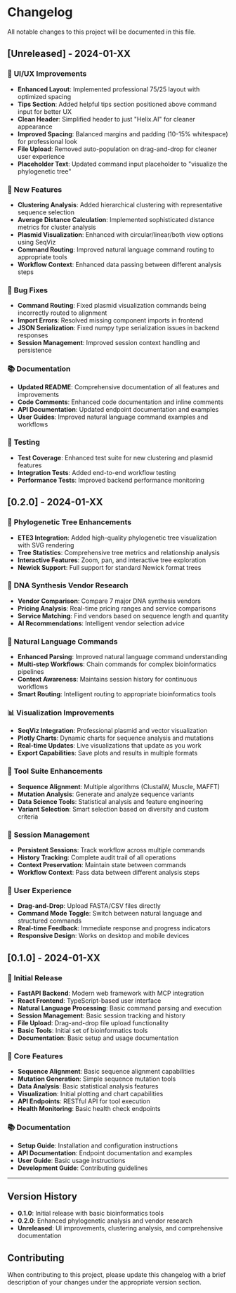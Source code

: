 # Changelog

All notable changes to this project will be documented in this file.

## [Unreleased] - 2024-01-XX

### 🎨 **UI/UX Improvements**
- **Enhanced Layout**: Implemented professional 75/25 layout with optimized spacing
- **Tips Section**: Added helpful tips section positioned above command input for better UX
- **Clean Header**: Simplified header to just "Helix.AI" for cleaner appearance
- **Improved Spacing**: Balanced margins and padding (10-15% whitespace) for professional look
- **File Upload**: Removed auto-population on drag-and-drop for cleaner user experience
- **Placeholder Text**: Updated command input placeholder to "visualize the phylogenetic tree"

### 🔬 **New Features**
- **Clustering Analysis**: Added hierarchical clustering with representative sequence selection
- **Average Distance Calculation**: Implemented sophisticated distance metrics for cluster analysis
- **Plasmid Visualization**: Enhanced with circular/linear/both view options using SeqViz
- **Command Routing**: Improved natural language command routing to appropriate tools
- **Workflow Context**: Enhanced data passing between different analysis steps

### 🐛 **Bug Fixes**
- **Command Routing**: Fixed plasmid visualization commands being incorrectly routed to alignment
- **Import Errors**: Resolved missing component imports in frontend
- **JSON Serialization**: Fixed numpy type serialization issues in backend responses
- **Session Management**: Improved session context handling and persistence

### 📚 **Documentation**
- **Updated README**: Comprehensive documentation of all features and improvements
- **Code Comments**: Enhanced code documentation and inline comments
- **API Documentation**: Updated endpoint documentation and examples
- **User Guides**: Improved natural language command examples and workflows

### 🧪 **Testing**
- **Test Coverage**: Enhanced test suite for new clustering and plasmid features
- **Integration Tests**: Added end-to-end workflow testing
- **Performance Tests**: Improved backend performance monitoring

## [0.2.0] - 2024-01-XX

### 🌳 **Phylogenetic Tree Enhancements**
- **ETE3 Integration**: Added high-quality phylogenetic tree visualization with SVG rendering
- **Tree Statistics**: Comprehensive tree metrics and relationship analysis
- **Interactive Features**: Zoom, pan, and interactive tree exploration
- **Newick Support**: Full support for standard Newick format trees

### 🔬 **DNA Synthesis Vendor Research**
- **Vendor Comparison**: Compare 7 major DNA synthesis vendors
- **Pricing Analysis**: Real-time pricing ranges and service comparisons
- **Service Matching**: Find vendors based on sequence length and quantity
- **AI Recommendations**: Intelligent vendor selection advice

### 🤖 **Natural Language Commands**
- **Enhanced Parsing**: Improved natural language command understanding
- **Multi-step Workflows**: Chain commands for complex bioinformatics pipelines
- **Context Awareness**: Maintains session history for continuous workflows
- **Smart Routing**: Intelligent routing to appropriate bioinformatics tools

### 📊 **Visualization Improvements**
- **SeqViz Integration**: Professional plasmid and vector visualization
- **Plotly Charts**: Dynamic charts for sequence analysis and mutations
- **Real-time Updates**: Live visualizations that update as you work
- **Export Capabilities**: Save plots and results in multiple formats

### 🧰 **Tool Suite Enhancements**
- **Sequence Alignment**: Multiple algorithms (ClustalW, Muscle, MAFFT)
- **Mutation Analysis**: Generate and analyze sequence variants
- **Data Science Tools**: Statistical analysis and feature engineering
- **Variant Selection**: Smart selection based on diversity and custom criteria

### 🔄 **Session Management**
- **Persistent Sessions**: Track workflow across multiple commands
- **History Tracking**: Complete audit trail of all operations
- **Context Preservation**: Maintain state between commands
- **Workflow Context**: Pass data between different analysis steps

### 🎯 **User Experience**
- **Drag-and-Drop**: Upload FASTA/CSV files directly
- **Command Mode Toggle**: Switch between natural language and structured commands
- **Real-time Feedback**: Immediate response and progress indicators
- **Responsive Design**: Works on desktop and mobile devices

## [0.1.0] - 2024-01-XX

### 🚀 **Initial Release**
- **FastAPI Backend**: Modern web framework with MCP integration
- **React Frontend**: TypeScript-based user interface
- **Natural Language Processing**: Basic command parsing and execution
- **Session Management**: Basic session tracking and history
- **File Upload**: Drag-and-drop file upload functionality
- **Basic Tools**: Initial set of bioinformatics tools
- **Documentation**: Basic setup and usage documentation

### 🔧 **Core Features**
- **Sequence Alignment**: Basic sequence alignment capabilities
- **Mutation Generation**: Simple sequence mutation tools
- **Data Analysis**: Basic statistical analysis features
- **Visualization**: Initial plotting and chart capabilities
- **API Endpoints**: RESTful API for tool execution
- **Health Monitoring**: Basic health check endpoints

### 📚 **Documentation**
- **Setup Guide**: Installation and configuration instructions
- **API Documentation**: Endpoint documentation and examples
- **User Guide**: Basic usage instructions
- **Development Guide**: Contributing guidelines

---

## Version History

- **0.1.0**: Initial release with basic bioinformatics tools
- **0.2.0**: Enhanced phylogenetic analysis and vendor research
- **Unreleased**: UI improvements, clustering analysis, and comprehensive documentation

## Contributing

When contributing to this project, please update this changelog with a brief description of your changes under the appropriate version section. 